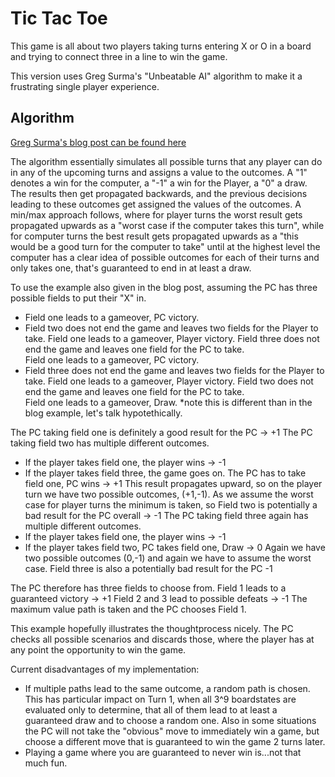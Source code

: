 # Tic Tac Toe

This game is all about two players taking turns entering X or O in a board and trying to connect three in a line to win the game.

This version uses Greg Surma's "Unbeatable AI" algorithm to make it a frustrating single player experience.

## Algorithm

[Greg Surma's blog post can be found here](https://gsurma.medium.com/tic-tac-toe-creating-unbeatable-ai-with-minimax-algorithm-8af9e52c1e7d#14e6 "Greg Surma on Medium")

The algorithm essentially simulates all possible turns that any player can do in any of the upcoming turns and assigns a value to the outcomes. A "1" denotes a win for the computer, a "-1" a win for the Player, a "0" a draw. The results then get propagated backwards, and the previous decisions leading to these outcomes get assigned the values of the outcomes. A min/max approach follows, where for player turns the worst result gets propagated upwards as a "worst case if the computer takes this turn", while for computer turns the best result gets propagated upwards as a "this would be a good turn for the computer to take" until at the highest level the computer has a clear idea of possible outcomes for each of their turns and only takes one, that's guaranteed to end in at least a draw.

To use the example also given in the blog post, assuming the PC has three possible fields to put their "X" in.
* Field one leads to a gameover, PC victory.
* Field two does not end the game and leaves two fields for the Player to take.
   Field one leads to a gameover, Player victory.
   Field three does not end the game and leaves one field for the PC to take.  
   Field one leads to a gameover, PC victory.  
* Field three does not end the game and leaves two fields for the Player to take.
   Field one leads to a gameover, Player victory.
   Field two does not end the game and leaves one field for the PC to take.  
   Field one leads to a gameover, Draw. *note this is different than in the blog example, let's talk hypotethically.  

The PC taking field one is definitely a good result for the PC -> +1
The PC taking field two has multiple different outcomes.
* If the player takes field one, the player wins -> -1
* If the player takes field three, the game goes on.
   The PC has to take field one, PC wins -> +1
This result propagates upward, so on the player turn we have two possible outcomes, (+1,-1). As we assume the worst case for player turns the minimum is taken, so Field two is potentially a bad result for the PC overall -> -1
The PC taking field three again has multiple different outcomes.
* If the player takes field one, the player wins -> -1
* If the player takes field two, PC takes field one, Draw -> 0
Again we have two possible outcomes (0,-1) and again we have to assume the worst case. Field three is also a potentially bad result for the PC -1

The PC therefore has three fields to choose from.
Field 1 leads to a guaranteed victory -> +1
Field 2 and 3 lead to possible defeats -> -1
The maximum value path is taken and the PC chooses Field 1.

This example hopefully illustrates the thoughtprocess nicely. The PC checks all possible scenarios and discards those, where the player has at any point the opportunity to win the game.

Current disadvantages of my implementation:
* If multiple paths lead to the same outcome, a random path is chosen. This has particular impact on Turn 1, when all 3^9 boardstates are evaluated only to determine, that all of them lead to at least a guaranteed draw and to choose a random one. Also in some situations the PC will not take the "obvious" move to immediately win a game, but choose a different move that is guaranteed to win the game 2 turns later.
* Playing a game where you are guaranteed to never win is...not that much fun.